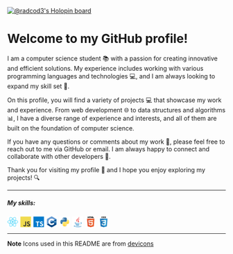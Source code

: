 [![@radcod3's Holopin board](https://holopin.me/radcod3)](https://holopin.io/@radcod3)

# Welcome to my GitHub profile!

I am a computer science student 📚 with a passion for creating innovative and efficient solutions. My experience includes working with various programming languages and technologies 💻, and I am always looking to expand my skill set 🚀.

On this profile, you will find a variety of projects 💻 that showcase my work and experience. From web development 🌐 to data structures and algorithms 📊, I have a diverse range of experience and interests, and all of them are built on the foundation of computer science.

If you have any questions or comments about my work 🤔, please feel free to reach out to me via GitHub or email. I am always happy to connect and collaborate with other developers 🤝.

Thank you for visiting my profile 🙏 and I hope you enjoy exploring my projects! 🔍

---

##### My skills:
<div style="display: flex;">
  <img src="https://github.com/devicons/devicon/blob/master/icons/react/react-original.svg" alt="React" style="height: 25px; margin-right: 5px;">
  <img src="https://github.com/devicons/devicon/blob/master/icons/javascript/javascript-original.svg" alt="JavaScript" style="height: 25px; margin-right: 5px;">
  <img src="https://github.com/devicons/devicon/blob/master/icons/typescript/typescript-original.svg" alt="TypeScript" style="height: 25px; margin-right: 5px;">
  <img src="https://github.com/devicons/devicon/blob/master/icons/cplusplus/cplusplus-original.svg" alt="C++" style="height: 25px; margin-right: 5px;">
  <img src="https://github.com/devicons/devicon/blob/master/icons/python/python-original.svg" alt="Python" style="height: 25px; margin-right: 5px;">
  <img src="https://github.com/devicons/devicon/blob/master/icons/java/java-original.svg" alt="Java" style="height: 25px; margin-right: 5px;">
  <img src="https://github.com/devicons/devicon/blob/master/icons/html5/html5-original-wordmark.svg" alt="HTML" style="height: 25px; margin-right: 5px;">
  <img src="https://github.com/devicons/devicon/blob/master/icons/css3/css3-original-wordmark.svg" alt="CSS" style="height: 25px;">
</div>

---

**Note**
Icons used in this README are from [devicons](https://github.com/devicons/devicon) 



